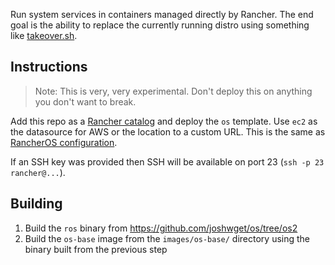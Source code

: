 Run system services in containers managed directly by Rancher. The end goal is the ability to replace the currently running distro using something like [takeover.sh](github.com/marcan/takeover.sh).

## Instructions
> Note: This is very, very experimental. Don't deploy this on anything you don't want to break.

Add this repo as a [Rancher catalog](http://docs.rancher.com/rancher/latest/en/catalog/) and deploy the `os` template. Use `ec2` as the datasource for AWS or the location to a custom URL. This is the same as [RancherOS configuration](https://docs.rancher.com/os/configuration/).

If an SSH key was provided then SSH will be available on port 23 (`ssh -p 23 rancher@...`).

## Building

1. Build the `ros` binary from https://github.com/joshwget/os/tree/os2
2. Build the `os-base` image from the `images/os-base/` directory using the binary built from the previous step
